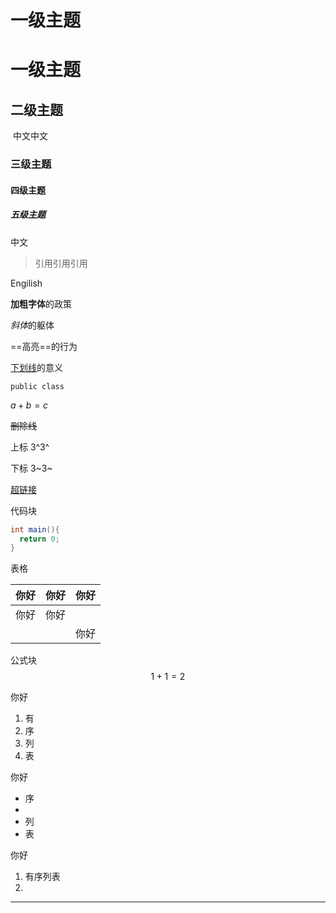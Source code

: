 # **一级主题**



# 一级主题

## **二级主题**

​	中文中文

### **三级主题**

#### 四级主题

##### 五级主题

中文

> 引用引用引用
> 
> 
> 
>
> 
>
> 
>
> 
>
> 
>
> 
>
> 
>
> 
>
> 
>
> 
>
> 
>
> 
>
> 
>
> 
>
> 
>
> 
>
> 
>
> 
>
> 
>
> 
>
> 
>
> 
>
> 
>
> 
>
> 
>
> 
>
> 
>
> 
>
> 
>
> 
>
> 
>
> 
>

Engilish

**加粗字体**的政策

*斜体*的躯体

==高亮==的行为

<u>下划线</u>的意义

`public class`

$a+b=c$

~~删除线~~

上标 3^3^

下标 3~3~

<!--注释-->

[超链接]()

代码块

```java
int main(){
  return 0;
}
```

表格

| 你好 | 你好 | 你好 |
| :--: | ---- | ---- |
| 你好 | 你好 |      |
|      |      | 你好 |

公式块
$$
1 + 1 = 2
$$

你好

1. 有
2. 序
3. 列
4. 表

你好

- 序
- 
- 列
- 表

你好

1. 有序列表
2. 

------

